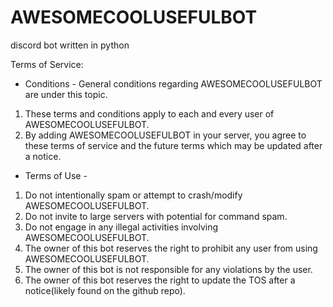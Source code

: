 # AWESOMECOOLUSEFULBOT
discord bot written in python

Terms of Service:
- Conditions -
General conditions regarding AWESOMECOOLUSEFULBOT are under this topic.

1. These terms and conditions apply to each and every user of AWESOMECOOLUSEFULBOT.
2. By adding AWESOMECOOLUSEFULBOT in your server, you agree to these terms of service and the future terms which may be updated after a notice.

- Terms of Use -
1. Do not intentionally spam or attempt to crash/modify AWESOMECOOLUSEFULBOT.
2. Do not invite to large servers with potential for command spam.
3. Do not engage in any illegal activities involving AWESOMECOOLUSEFULBOT.
4. The owner of this bot reserves the right to prohibit any user from using AWESOMECOOLUSEFULBOT.
5. The owner of this bot is not responsible for any violations by the user.
6. The owner of this bot reserves the right to update the TOS after a notice(likely found on the github repo).

